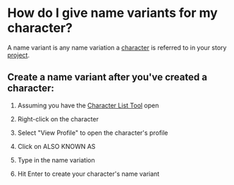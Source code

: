 # How do I give name variants for my character?

A name variant is any name variation a [character](/What%20is%.../a%20Character.md) is referred to in your story [project](/What%20is/a%20Project.md).

## Create a name variant after you've created a character:

1. Assuming you have the [Character List Tool](/What%20can%20I%20do%20with/the%20Character%20List%20Tool.md) open

2. Right-click on the character
3. Select "View Profile" to open the character's profile
4. Click on ALSO KNOWN AS 
5. Type in the name variation
6. Hit Enter to create your character's name variant